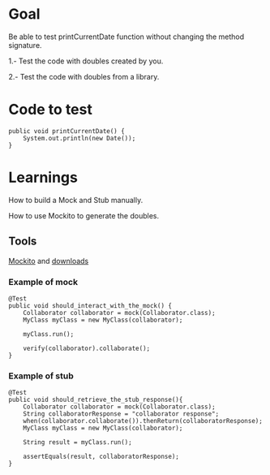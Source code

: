 # Goal
Be able to test printCurrentDate function without changing the method signature.

1.- Test the code with doubles created by you.

2.- Test the code with doubles from a library.

# Code to test
	public void printCurrentDate() {
		System.out.println(new Date());
	}

# Learnings
How to build a Mock and Stub manually.

How to use Mockito to generate the doubles.

## Tools
[Mockito](http://mockito.org/) and [downloads](https://code.google.com/archive/p/mockito/downloads)

### Example of mock

	@Test
	public void should_interact_with_the_mock() {
		Collaborator collaborator = mock(Collaborator.class);		
		MyClass myClass = new MyClass(collaborator);
		
		myClass.run();
		
		verify(collaborator).collaborate();
	}

### Example of stub

	@Test
	public void should_retrieve_the_stub_response(){
		Collaborator collaborator = mock(Collaborator.class);		
		String collaboratorResponse = "collaborator response";
		when(collaborator.collaborate()).thenReturn(collaboratorResponse);
		MyClass myClass = new MyClass(collaborator);
		
		String result = myClass.run();
		
		assertEquals(result, collaboratorResponse);
	}